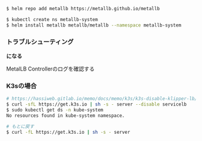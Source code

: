 ```bash
$ helm repo add metallb https://metallb.github.io/metallb

$ kubectl create ns metallb-system
$ helm install metallb metallb/metallb --namespace metallb-system
```

### トラブルシューティング

**<pending>になる**

MetalLB Controllerのログを確認する

### K3sの場合

```bash
# https://hassiweb.gitlab.io/memo/docs/memo/k3s/k3s-disable-klipper-lb/
$ curl -sfL https://get.k3s.io | sh -s - server --disable servicelb
$ sudo kubectl get ds -n kube-system
No resources found in kube-system namespace.
```

```bash
# もとに戻す
$ curl -fL https://get.k3s.io | sh -s - server
```